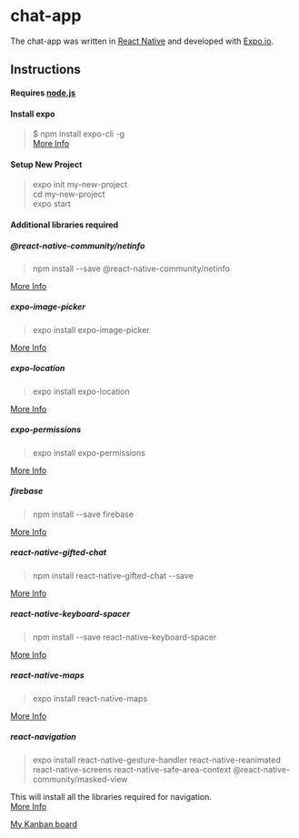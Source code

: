 # chat-app

The chat-app was written in [React Native](https://facebook.github.io/react-native/) and developed with [Expo.io](https://expo.io/).

## Instructions

#### Requires [node.js](https://nodejs.org/en/)
#### Install expo
> $ npm install expo-cli -g  
 [More Info](https://docs.expo.io/versions/latest/get-started/installation/)

#### Setup New Project
> expo init my-new-project  
> cd my-new-project  
> expo start

#### Additional libraries required

##### @react-native-community/netinfo  
> npm install --save @react-native-community/netinfo  

[More Info](https://github.com/react-native-community/react-native-netinfo)  

##### expo-image-picker  
> expo install expo-image-picker  

[More Info](https://docs.expo.io/versions/latest/sdk/imagepicker/)  

##### expo-location  
> expo install expo-location  

[More Info](https://docs.expo.io/versions/latest/sdk/location/)  

##### expo-permissions  
> expo install expo-permissions  

[More Info](https://docs.expo.io/versions/latest/sdk/permissions/)  

##### firebase 
> npm install --save firebase  

[More Info](https://firebase.google.com/docs/web/setup)  

##### react-native-gifted-chat  
> npm install react-native-gifted-chat --save  

[More Info](https://github.com/FaridSafi/react-native-gifted-chat)  

##### react-native-keyboard-spacer  
> npm install --save react-native-keyboard-spacer 

[More Info](https://github.com/Andr3wHur5t/react-native-keyboard-spacer#readme)  

##### react-native-maps  
> expo install react-native-maps  

[More Info](https://docs.expo.io/versions/latest/sdk/map-view/)  

##### react-navigation  
> expo install react-native-gesture-handler react-native-reanimated react-native-screens react-native-safe-area-context @react-native-community/masked-view  

This will install all the libraries required for navigation.  
[More Info](https://reactnavigation.org/docs/en/getting-started.html)  

[My Kanban board](https://trello.com/b/aLIIMsBR/chatapp)
